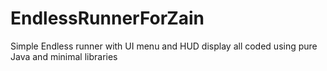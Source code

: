 # EndlessRunnerForZain
Simple Endless runner with UI menu and HUD display all coded using pure Java and minimal libraries
